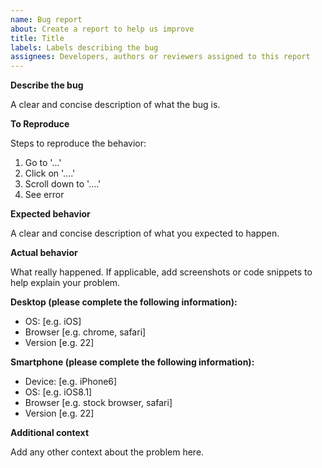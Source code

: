 ```yaml
---
name: Bug report
about: Create a report to help us improve
title: Title
labels: Labels describing the bug
assignees: Developers, authors or reviewers assigned to this report
---
```



**Describe the bug**

A clear and concise description of what the bug is.


**To Reproduce**

Steps to reproduce the behavior:

1. Go to '...'
2. Click on '....'
3. Scroll down to '....'
4. See error


**Expected behavior**

A clear and concise description of what you expected to happen.


**Actual behavior**

What really happened. If applicable, add screenshots or code
snippets to help explain your problem.


**Desktop (please complete the following information):**

 - OS: [e.g. iOS]
 - Browser [e.g. chrome, safari]
 - Version [e.g. 22]


**Smartphone (please complete the following information):**

 - Device: [e.g. iPhone6]
 - OS: [e.g. iOS8.1]
 - Browser [e.g. stock browser, safari]
 - Version [e.g. 22]


**Additional context**

Add any other context about the problem here.
